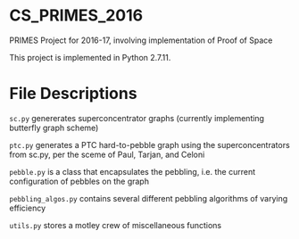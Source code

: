 # CS_PRIMES_2016
PRIMES Project for 2016-17, involving implementation of Proof of Space

This project is implemented in Python 2.7.11.

# File Descriptions

`sc.py` genererates superconcentrator graphs (currently implementing butterfly graph scheme)

`ptc.py` generates a PTC hard-to-pebble graph using the superconcentrators from sc.py, per the sceme of Paul, Tarjan, and Celoni

`pebble.py` is a class that encapsulates the pebbling, i.e. the current configuration of pebbles on the graph

`pebbling_algos.py` contains several different pebbling algorithms of varying efficiency

`utils.py` stores a motley crew of miscellaneous functions
